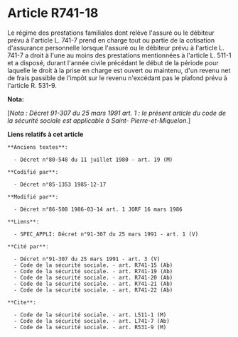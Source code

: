 # Article R741-18

Le régime des prestations familiales dont relève l'assuré ou le débiteur prévu à l'article L. 741-7 prend en charge tout ou
partie de la cotisation d'assurance personnelle lorsque l'assuré ou le débiteur prévu à l'article L. 741-7 a droit à l'une au
moins des prestations mentionnées à l'article L. 511-1 et a disposé, durant l'année civile précédant le début de la période
pour laquelle le droit à la prise en charge est ouvert ou maintenu, d'un revenu net de frais passible de l'impôt sur le
revenu n'excédant pas le plafond prévu à l'article R. 531-9.

**Nota:**

[*Nota : Décret 91-307 du 25 mars 1991 art. 1 : le présent article du code de la sécurité sociale est applicable à Saint-
Pierre-et-Miquelon.*]

**Liens relatifs à cet article**

	**Anciens textes**:

	  - Décret n°80-548 du 11 juillet 1980 - art. 19 (M)

	**Codifié par**:

	  - Décret n°85-1353 1985-12-17

	**Modifié par**:

	  - Décret n°86-508 1986-03-14 art. 1 JORF 16 mars 1986

	**Liens**:

	  - SPEC_APPLI: Décret n°91-307 du 25 mars 1991 - art. 1 (V)

	**Cité par**:

	  - Décret n°91-307 du 25 mars 1991 - art. 3 (V)
	  - Code de la sécurité sociale. - art. R741-15 (Ab)
	  - Code de la sécurité sociale. - art. R741-19 (Ab)
	  - Code de la sécurité sociale. - art. R741-20 (Ab)
	  - Code de la sécurité sociale. - art. R741-21 (Ab)
	  - Code de la sécurité sociale. - art. R741-22 (Ab)

	**Cite**:

	  - Code de la sécurité sociale. - art. L511-1 (M)
	  - Code de la sécurité sociale. - art. L741-7 (Ab)
	  - Code de la sécurité sociale. - art. R531-9 (M)
